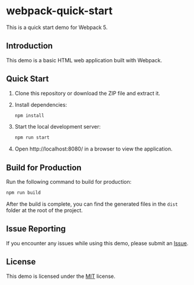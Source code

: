 # webpack-quick-start

This is a quick start demo for Webpack 5.

## Introduction

This demo is a basic HTML web application built with Webpack.

## Quick Start

1. Clone this repository or download the ZIP file and extract it.

2. Install dependencies:

   ```bash
   npm install
   ```

3. Start the local development server:

   ```bash
   npm run start
   ```

4. Open http://localhost:8080/ in a browser to view the application.

## Build for Production

Run the following command to build for production:

```bash
npm run build
```

After the build is complete, you can find the generated files in the `dist` folder at the root of the project.

## Issue Reporting

If you encounter any issues while using this demo, please submit an [Issue](https://github.com/Krstar233/webpack-quick-start/issues).

## License

This demo is licensed under the [MIT](https://github.com/Krstar233/webpack-quick-start/blob/main/LICENSE) license.
